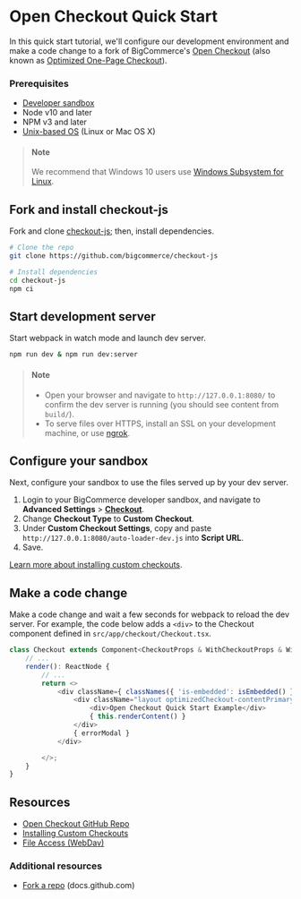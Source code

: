 # Open Checkout Quick Start

In this quick start tutorial, we'll configure our development environment and make a code change to a fork of BigCommerce's [Open Checkout](https://github.com/bigcommerce/checkout-js) (also known as [Optimized One-Page Checkout](https://support.bigcommerce.com/s/article/Optimized-Single-Page-Checkout)).

### Prerequisites

- [Developer sandbox](https://www.bigcommerce.com/essentials/free-trial/)
- Node v10 and later
- NPM v3 and later
- [Unix-based OS](https://github.com/bigcommerce/checkout-js#requirements) (Linux or Mac OS X)

<!-- theme: info -->
> #### Note
> We recommend that Windows 10 users use [Windows Subsystem for Linux](https://docs.microsoft.com/en-us/windows/wsl/).



## Fork and install checkout-js

Fork and clone [checkout-js](https://github.com/bigcommerce/checkout-js); then, install dependencies.

```bash
# Clone the repo
git clone https://github.com/bigcommerce/checkout-js

# Install dependencies
cd checkout-js
npm ci
```

## Start development server

Start webpack in watch mode and launch dev server.

```bash
npm run dev & npm run dev:server
```

<!-- theme: info -->
> #### Note
> - Open your browser and navigate to `http://127.0.0.1:8080/` to confirm the dev server is running (you should see content from `build/`).
> - To serve files over HTTPS, install an SSL on your development machine, or use [ngrok](https://ngrok.com/).



## Configure your sandbox

Next, configure your sandbox to use the files served up by your dev server.

1. Login to your BigCommerce developer sandbox, and navigate to **Advanced Settings** > [**Checkout**](https://login.bigcommerce.com/deep-links/manage/settings/checkout).
2. Change **Checkout Type** to **Custom Checkout**.
3. Under **Custom Checkout Settings**, copy and paste `http://127.0.0.1:8080/auto-loader-dev.js` into **Script URL**.
4. Save.

[Learn more about installing custom checkouts](/stencil-docs/customizing-checkout/installing-custom-checkouts).

## Make a code change

Make a code change and wait a few seconds for webpack to reload the dev server. For example, the code below adds a `<div>` to the Checkout component defined in `src/app/checkout/Checkout.tsx`.

```javascript
class Checkout extends Component<CheckoutProps & WithCheckoutProps & WithLanguageProps, CheckoutState> {
    // ...
    render(): ReactNode {
        // ...
        return <>
            <div className={ classNames({ 'is-embedded': isEmbedded() }) }>
                <div className="layout optimizedCheckout-contentPrimary">
                    <div>Open Checkout Quick Start Example</div>
                    { this.renderContent() }
                </div>
                { errorModal }
            </div>

        </>;
    }
}
```

## Resources

- [Open Checkout GitHub Repo](https://github.com/bigcommerce/checkout-js)
- [Installing Custom Checkouts](/stencil-docs/customizing-checkout/installing-custom-checkouts)
- [File Access (WebDav)](https://support.bigcommerce.com/s/article/File-Access-WebDAV)

### Additional resources

- [Fork a repo](https://docs.github.com/en/free-pro-team@latest/github/getting-started-with-github/fork-a-repo) (docs.github.com)
